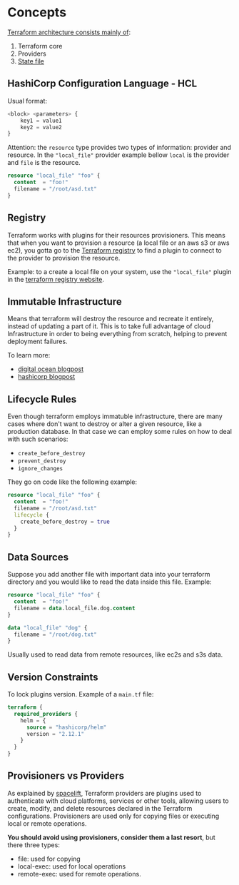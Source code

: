 # Concepts

[Terraform architecture consists mainly of](https://spacelift.io/blog/terraform-architecture):

1. Terraform core
2. Providers
3. [State file](https://spacelift.io/blog/terraform-state#what-is-terraform-state)

## HashiCorp Configuration Language - HCL

Usual format:

```terraform
<block> <parameters> {
    key1 = value1
    key2 = value2
}
```

Attention: the `resource` type provides two types of information: provider and resource.
In the `"local_file"` provider example bellow `local` is the provider and
`file` is the resource.

```terraform
resource "local_file" "foo" {
  content  = "foo!"
  filename = "/root/asd.txt"
}
```

## Registry

Terraform works with plugins for their resources provisioners. This means that
when you want to provision a resource (a local file or an aws s3 or aws ec2),
you gotta go to the [Terraform registry](https://registry.terraform.io/) to find
a plugin to connect to the provider to provision the resource.

Example: to a create a local file on your system, use the `"local_file"` plugin
in the [terraform registry website](https://registry.terraform.io/providers/hashicorp/local/latest/docs/resources/file).

## Immutable Infrastructure

Means that terraform will destroy the resource and recreate it entirely, instead
of updating a part of it. This is to take full advantage of cloud Infrastructure
in order to being everything from scratch, helping to prevent deployment failures.

To learn more:

- [digital ocean blogpost](https://www.digitalocean.com/community/tutorials/what-is-immutable-infrastructure)
- [hashicorp blogpost](https://www.hashicorp.com/resources/what-is-mutable-vs-immutable-infrastructure)

## Lifecycle Rules

Even though terraform employs immatuble infrastructure, there are many cases where
don't want to destroy or alter a given resource, like a production database. In that
case we can employ some rules on how to deal with such scenarios:

- `create_before_destroy`
- `prevent_destroy`
- `ignore_changes`

They go on code like the following example:

```terraform
resource "local_file" "foo" {
  content  = "foo!"
  filename = "/root/asd.txt"
  lifecycle {
    create_before_destroy = true
  }
}
```

## Data Sources

Suppose you add another file with important data into your terraform directory
and you would like to read the data inside this file. Example:

```terraform
resource "local_file" "foo" {
  content  = "foo!"
  filename = data.local_file.dog.content
}

data "local_file" "dog" {
  filename = "/root/dog.txt"
}
```

Usually used to read data from remote resources, like ec2s and s3s data.

## Version Constraints

To lock plugins version. Example of a `main.tf` file:

```terraform
terraform {
  required_providers {
    helm = {
      source = "hashicorp/helm"
      version = "2.12.1"
    }
  }
}
```

## Provisioners vs Providers

As explained by [spacelift](https://spacelift.io/blog/terraform-provisioners),
Terraform providers are plugins used to authenticate
with cloud platforms, services or other tools, allowing users to create, modify,
and delete resources declared in the Terraform configurations. Provisioners are
used only for copying files or executing local or remote operations.

**You should avoid using provisioners, consider them a last resort**,
but there three types:

- file: used for copying
- local-exec: used for local operations
- remote-exec: used for remote operations.
